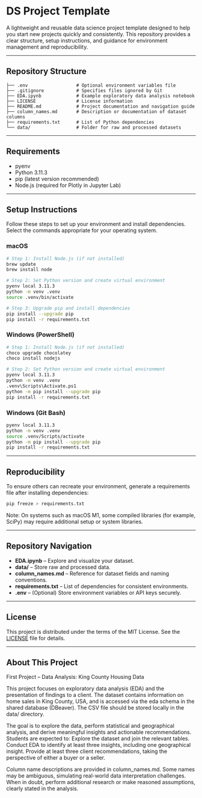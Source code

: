 # DS Project Template

A lightweight and reusable data science project template designed to help you start new projects quickly and consistently.
This repository provides a clear structure, setup instructions, and guidance for environment management and reproducibility.

---

## Repository Structure

```
├── .env                  # Optional environment variables file
├── .gitignore            # Specifies files ignored by Git
├── EDA.ipynb             # Example exploratory data analysis notebook
├── LICENSE               # License information
├── README.md             # Project documentation and navigation guide
├── column_names.md       # Description or documentation of dataset columns
├── requirements.txt      # List of Python dependencies
└── data/                 # Folder for raw and processed datasets
```

---

## Requirements

* pyenv
* Python 3.11.3
* pip (latest version recommended)
* Node.js (required for Plotly in Jupyter Lab)

---

## Setup Instructions

Follow these steps to set up your environment and install dependencies.
Select the commands appropriate for your operating system.

### macOS

```bash
# Step 1: Install Node.js (if not installed)
brew update
brew install node

# Step 2: Set Python version and create virtual environment
pyenv local 3.11.3
python -m venv .venv
source .venv/bin/activate

# Step 3: Upgrade pip and install dependencies
pip install --upgrade pip
pip install -r requirements.txt
```

### Windows (PowerShell)

```bash
# Step 1: Install Node.js (if not installed)
choco upgrade chocolatey
choco install nodejs

# Step 2: Set Python version and create virtual environment
pyenv local 3.11.3
python -m venv .venv
.venv\Scripts\Activate.ps1
python -m pip install --upgrade pip
pip install -r requirements.txt
```

### Windows (Git Bash)

```bash
pyenv local 3.11.3
python -m venv .venv
source .venv/Scripts/activate
python -m pip install --upgrade pip
pip install -r requirements.txt
```

---


## Reproducibility

To ensure others can recreate your environment, generate a requirements file after installing dependencies:

```bash
pip freeze > requirements.txt
```

Note: On systems such as macOS M1, some compiled libraries (for example, SciPy) may require additional setup or system libraries.

---

## Repository Navigation

* **EDA.ipynb** – Explore and visualize your dataset.
* **data/** – Store raw and processed data.
* **column_names.md** – Reference for dataset fields and naming conventions.
* **requirements.txt** – List of dependencies for consistent environments.
* **.env** – (Optional) Store environment variables or API keys securely.

---

## License

This project is distributed under the terms of the MIT License.
See the [LICENSE](LICENSE) file for details.

---

## About This Project

First Project – Data Analysis: King County Housing Data

This project focuses on exploratory data analysis (EDA) and the presentation of findings to a client.
The dataset contains information on home sales in King County, USA, and is accessed via the eda schema in the shared database (DBeaver). The CSV file should be stored locally in the data/ directory.

The goal is to explore the data, perform statistical and geographical analysis, and derive meaningful insights and actionable recommendations.
Students are expected to:
Explore the dataset and join the relevant tables.
Conduct EDA to identify at least three insights, including one geographical insight.
Provide at least three client recommendations, taking the perspective of either a buyer or a seller.

Column name descriptions are provided in column_names.md. Some names may be ambiguous, simulating real-world data interpretation challenges. When in doubt, perform additional research or make reasoned assumptions, clearly stated in the analysis.
